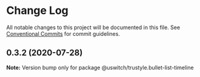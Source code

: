 # Change Log

All notable changes to this project will be documented in this file.
See [Conventional Commits](https://conventionalcommits.org) for commit guidelines.

## 0.3.2 (2020-07-28)

**Note:** Version bump only for package @uswitch/trustyle.bullet-list-timeline
